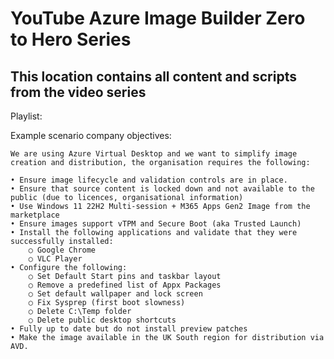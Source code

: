 # YouTube Azure Image Builder Zero to Hero Series
## This location contains all content and scripts from the video series

Playlist: 

Example scenario company objectives:

	We are using Azure Virtual Desktop and we want to simplify image creation and distribution, the organisation requires the following:

	• Ensure image lifecycle and validation controls are in place.
	• Ensure that source content is locked down and not available to the public (due to licences, organisational information)
	• Use Windows 11 22H2 Multi-session + M365 Apps Gen2 Image from the marketplace
 	• Ensure images support vTPM and Secure Boot (aka Trusted Launch)
	• Install the following applications and validate that they were successfully installed:
		○ Google Chrome
		○ VLC Player
	• Configure the following:
		○ Set Default Start pins and taskbar layout
		○ Remove a predefined list of Appx Packages
		○ Set default wallpaper and lock screen
		○ Fix Sysprep (first boot slowness)
		○ Delete C:\Temp folder
		○ Delete public desktop shortcuts
	• Fully up to date but do not install preview patches
	• Make the image available in the UK South region for distribution via AVD.
